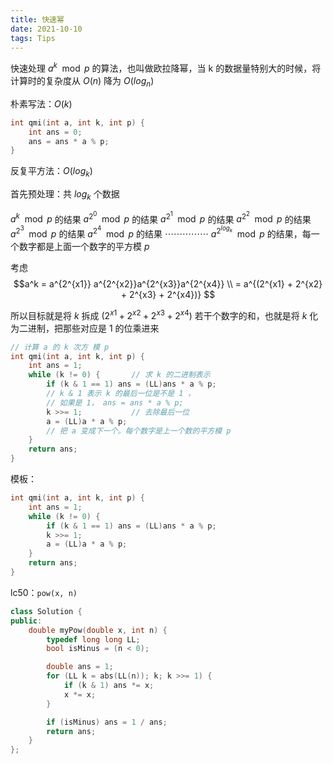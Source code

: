 ```yaml
---
title: 快速幂
date: 2021-10-10
tags: Tips
---
```



快速处理 $a^k \mod p$ 的算法，也叫做欧拉降幂，当 k 的数据量特别大的时候，将计算时的复杂度从 $O(n)$ 降为 $O(log_n)$

朴素写法：$O(k)$  

``` cpp
int qmi(int a, int k, int p) {
    int ans = 0;
    ans = ans * a % p;
}
```

反复平方法：$O(log_k)$

首先预处理：共 $log_k$ 个数据


$a^k \mod p$ 的结果
$a^{2^0} \mod p$ 的结果
$a^{2^1} \mod p$ 的结果
$a^{2^2} \mod p$ 的结果
$a^{2^3} \mod p$ 的结果
$a^{2^4} \mod p$ 的结果
$\cdots$$\cdots$$\cdots$$\cdots$$\cdots$
$a^{2^{log_k}} \mod p$ 的结果，每一个数字都是上面一个数字的平方模 $p$

考虑 
$$a^k = a^{2^{x1}} a^{2^{x2}}a^{2^{x3}}a^{2^{x4}} \\
        = a^{(2^{x1} + 2^{x2} + 2^{x3} + 2^{x4})} $$

所以目标就是将 $k$ 拆成 $(2^{x1} + 2^{x2} + 2^{x3} + 2^{x4})$ 若干个数字的和，也就是将 $k$ 化为二进制，把那些对应是 1 的位乘进来



``` cpp
// 计算 a 的 k 次方 模 p 
int qmi(int a, int k, int p) {
    int ans = 1;
    while (k != 0) {       // 求 k 的二进制表示
        if (k & 1 == 1) ans = (LL)ans * a % p;
        // k & 1 表示 k 的最后一位是不是 1 ，
        // 如果是 1， ans = ans * a % p; 
        k >>= 1;           // 去除最后一位
        a = (LL)a * a % p; 
        // 把 a 变成下一个。每个数字是上一个数的平方模 p 
    }
    return ans;
}
```

模板：

``` cpp 
int qmi(int a, int k, int p) {
    int ans = 1;
    while (k != 0) {
        if (k & 1 == 1) ans = (LL)ans * a % p;
        k >>= 1;
        a = (LL)a * a % p; 
    }
    return ans;
}
```

lc50：`pow(x, n)`


``` cpp 
class Solution {
public:
    double myPow(double x, int n) {
        typedef long long LL;
        bool isMinus = (n < 0);

        double ans = 1;
        for (LL k = abs(LL(n)); k; k >>= 1) {
            if (k & 1) ans *= x;
            x *= x;
        }

        if (isMinus) ans = 1 / ans;
        return ans;
    }
};
```